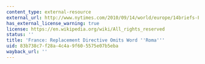 ```yaml
---
content_type: external-resource
external_url: http://www.nytimes.com/2010/09/14/world/europe/14briefs-FRANCE.html
has_external_license_warning: true
license: https://en.wikipedia.org/wiki/All_rights_reserved
status: ''
title: 'France: Replacement Directive Omits Word ''Roma'''
uid: 83b738c7-f28a-4c4a-9f60-5575e07b5eba
wayback_url: ''
---
```

